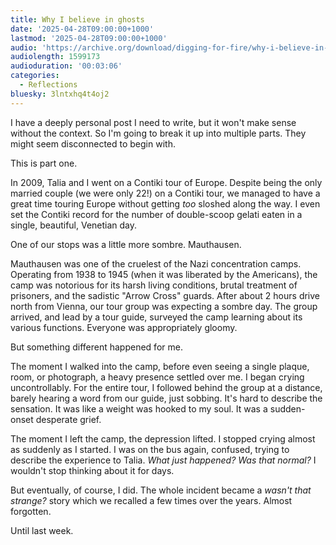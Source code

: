 ```yaml
---
title: Why I believe in ghosts
date: '2025-04-28T09:00:00+1000'
lastmod: '2025-04-28T09:00:00+1000'
audio: 'https://archive.org/download/digging-for-fire/why-i-believe-in-ghosts.mp3'
audiolength: 1599173
audioduration: '00:03:06'
categories:
  - Reflections
bluesky: 3lntxhq4t4oj2
---
```


I have a deeply personal post I need to write, but it won't make sense without the context. So I'm going to break it up into multiple parts. They might seem disconnected to begin with.

This is part one.

In 2009, Talia and I went on a Contiki tour of Europe. Despite being the only married couple (we were only 22!) on a Contiki tour, we managed to have a great time touring Europe without getting _too_ sloshed along the way. I even set the Contiki record for the number of double-scoop gelati eaten in a single, beautiful, Venetian day.

One of our stops was a little more sombre. Mauthausen.

Mauthausen was one of the cruelest of the Nazi concentration camps. Operating from 1938 to 1945 (when it was liberated by the Americans), the camp was notorious for its harsh living conditions, brutal treatment of prisoners, and the sadistic "Arrow Cross" guards. After about 2 hours drive north from Vienna, our tour group was expecting a sombre day. The group arrived, and lead by a tour guide, surveyed the camp learning about its various functions. Everyone was appropriately gloomy.

But something different happened for me.

The moment I walked into the camp, before even seeing a single plaque, room, or photograph, a heavy presence settled over me. I began crying uncontrollably. For the entire tour, I followed behind the group at a distance, barely hearing a word from our guide, just sobbing. It's hard to describe the sensation. It was like a weight was hooked to my soul. It was a sudden-onset desperate grief.

The moment I left the camp, the depression lifted. I stopped crying almost as suddenly as I started. I was on the bus again, confused, trying to describe the experience to Talia. _What just happened?_ _Was that normal?_ I wouldn't stop thinking about it for days.

But eventually, of course, I did. The whole incident became a _wasn't that strange?_ story which we recalled a few times over the years. Almost forgotten.

Until last week.

